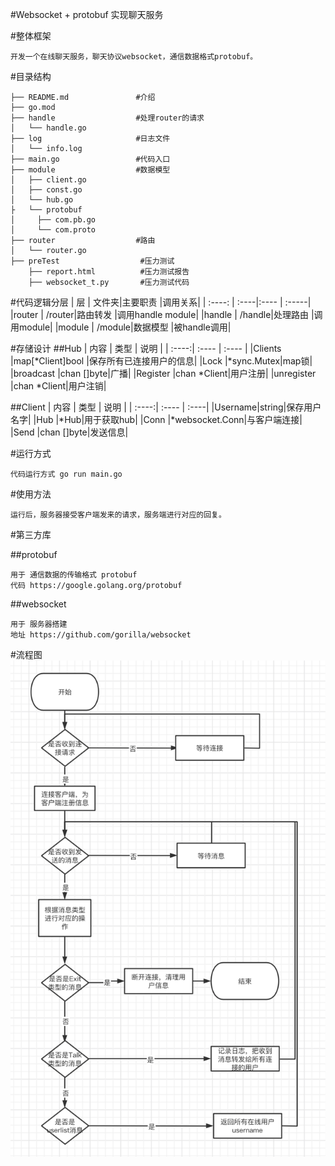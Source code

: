 #Websocket + protobuf 实现聊天服务

#整体框架
```
开发一个在线聊天服务，聊天协议websocket，通信数据格式protobuf。
```

#目录结构
```
├── README.md               #介绍
├── go.mod
├── handle                  #处理router的请求
│   └── handle.go
├── log                     #日志文件
│   └── info.log
├── main.go                 #代码入口
├── module                  #数据模型
│   ├── client.go     
│   ├── const.go
│   └── hub.go
├   └── protobuf                        
│     ├── com.pb.go
│     └── com.proto
├── router                  #路由
│   └── router.go
├── preTest                  #压力测试
    ├── report.html          #压力测试报告
    ├── websocket_t.py       #压力测试代码

```

#代码逻辑分层
| 层     | 文件夹|主要职责 |调用关系|
| :----: | :----|:---- | :-----|
|router  | /router|路由转发 |调用handle module|
|handle  | /handle|处理路由 |调用module|
|module  | /module|数据模型 |被handle调用|

#存储设计
##Hub
| 内容 | 类型 |  说明 |
| :----:| :---- | :---- |
|Clients |map[*Client]bool |保存所有已连接用户的信息|
|Lock |*sync.Mutex|map锁|
|broadcast  |chan []byte|广播|
|Register   |chan *Client|用户注册|
|unregister |chan *Client|用户注销|

##Client
| 内容 | 类型 |  说明 |
| :----:| :---- | :----|
|Username|string|保存用户名字|
|Hub |*Hub|用于获取hub|
|Conn |*websocket.Conn|与客户端连接|
|Send |chan []byte|发送信息|

#运行方式

```
代码运行方式 go run main.go
```

#使用方法
```
运行后，服务器接受客户端发来的请求，服务端进行对应的回复。
```

#第三方库

##protobuf
```
用于 通信数据的传输格式 protobuf
代码 https://google.golang.org/protobuf      

```
##websocket
```
用于 服务器搭建
地址 https://github.com/gorilla/websocket    
```

#流程图
![xxx](picture/flow.png)

